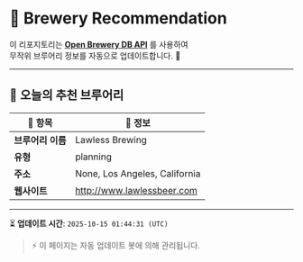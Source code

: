 # 🍺 Brewery Recommendation

이 리포지토리는 **[Open Brewery DB API](https://www.openbrewerydb.org/)** 를 사용하여  
무작위 브루어리 정보를 자동으로 업데이트합니다. 🚀

---

## 🌟 오늘의 추천 브루어리

| 🍻 항목 | 📌 정보 |
|--------|---------|
| **브루어리 이름** | Lawless Brewing |
| **유형** | planning |
| **주소** | None, Los Angeles, California |
| **웹사이트** | http://www.lawlessbeer.com |

---

⏳ **업데이트 시간**: `2025-10-15 01:44:31 (UTC)`  

> ⚡ 이 페이지는 자동 업데이트 봇에 의해 관리됩니다.
